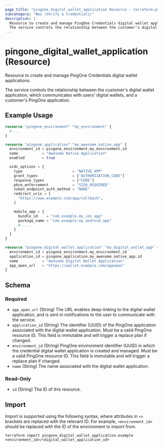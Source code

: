 ```yaml
---
page_title: "pingone_digital_wallet_application Resource - terraform-provider-pingone"
subcategory: "Neo (Verify & Credentials)"
description: |-
  Resource to create and manage PingOne Credentials digital wallet applications.
  The service controls the relationship between the customer's digital wallet application, which communicates with users' digital wallets, and a customer's PingOne application.
---
```


# pingone_digital_wallet_application (Resource)

Resource to create and manage PingOne Credentials digital wallet applications.

The service controls the relationship between the customer's digital wallet application, which communicates with users' digital wallets, and a customer's PingOne application.

## Example Usage

```terraform
resource "pingone_environment" "my_environment" {
  # ...
}

resource "pingone_application" "my_awesome_native_app" {
  environment_id = pingone_environment.my_environment.id
  name           = "Awesome Native Application"
  enabled        = true

  oidc_options = {
    type                       = "NATIVE_APP"
    grant_types                = ["AUTHORIZATION_CODE"]
    response_types             = ["CODE"]
    pkce_enforcement           = "S256_REQUIRED"
    token_endpoint_auth_method = "NONE"
    redirect_uris = [
      "https://www.example.com/app/callback",
    ]

    mobile_app = {
      bundle_id    = "com.example.my_ios_app"
      package_name = "com.example.my_android_app"
      # ...
    }
  }
}

resource "pingone_digital_wallet_application" "my_digital_wallet_app" {
  environment_id = pingone_environment.my_environment.id
  application_id = pingone_application.my_awesome_native_app.id
  name           = "Awesome Digital Wallet Application"
  app_open_url   = "https://wallet.example.com/appopen"
}
```

<!-- schema generated by tfplugindocs -->
## Schema

### Required

- `app_open_url` (String) The URL enables deep-linking to the digital wallet application, and is sent in notifications to the user to communicate with the service.
- `application_id` (String) The identifier (UUID) of the PingOne application associated with the digital wallet application.  Must be a valid PingOne resource ID.  This field is immutable and will trigger a replace plan if changed.
- `environment_id` (String) PingOne environment identifier (UUID) in which the credential digital wallet application is created and managed.  Must be a valid PingOne resource ID.  This field is immutable and will trigger a replace plan if changed.
- `name` (String) The name associated with the digital wallet application.

### Read-Only

- `id` (String) The ID of this resource.

## Import

Import is supported using the following syntax, where attributes in `<>` brackets are replaced with the relevant ID.  For example, `<environment_id>` should be replaced with the ID of the environment to import from.

```shell
terraform import pingone_digital_wallet_application.example <environment_id>/<digital_wallet_application_id>
```

